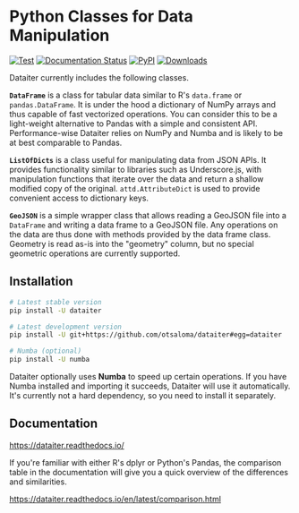 Python Classes for Data Manipulation
====================================

[![Test](https://github.com/otsaloma/dataiter/workflows/Test/badge.svg)](https://github.com/otsaloma/dataiter/actions)
[![Documentation Status](https://readthedocs.org/projects/dataiter/badge/?version=latest)](https://dataiter.readthedocs.io/en/latest/?badge=latest)
[![PyPI](https://img.shields.io/pypi/v/dataiter.svg)](https://pypi.org/project/dataiter/)
[![Downloads](https://pepy.tech/badge/dataiter/month)](https://pepy.tech/project/dataiter)

Dataiter currently includes the following classes.

**`DataFrame`** is a class for tabular data similar to R's `data.frame`
or `pandas.DataFrame`. It is under the hood a dictionary of NumPy arrays
and thus capable of fast vectorized operations. You can consider this to
be a light-weight alternative to Pandas with a simple and consistent
API. Performance-wise Dataiter relies on NumPy and Numba and is likely
to be at best comparable to Pandas.

**`ListOfDicts`** is a class useful for manipulating data from JSON
APIs. It provides functionality similar to libraries such as
Underscore.js, with manipulation functions that iterate over the data
and return a shallow modified copy of the original. `attd.AttributeDict`
is used to provide convenient access to dictionary keys.

**`GeoJSON`** is a simple wrapper class that allows reading a GeoJSON
file into a `DataFrame` and writing a data frame to a GeoJSON file. Any
operations on the data are thus done with methods provided by the data
frame class. Geometry is read as-is into the "geometry" column, but no
special geometric operations are currently supported.

## Installation

```bash
# Latest stable version
pip install -U dataiter

# Latest development version
pip install -U git+https://github.com/otsaloma/dataiter#egg=dataiter

# Numba (optional)
pip install -U numba
```

Dataiter optionally uses **Numba** to speed up certain operations. If
you have Numba installed and importing it succeeds, Dataiter will use it
automatically. It's currently not a hard dependency, so you need to
install it separately.

## Documentation

https://dataiter.readthedocs.io/

If you're familiar with either R's dplyr or Python's Pandas, the
comparison table in the documentation will give you a quick overview of
the differences and similarities.

https://dataiter.readthedocs.io/en/latest/comparison.html
